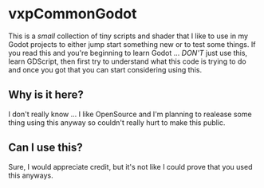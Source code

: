 # vxpCommonGodot
This is a _small_ collection of tiny scripts and shader that I like to use in my Godot projects to either jump start something new or to test some things.
If you read this and you're beginning to learn Godot ... *DON'T* just use this, learn GDScript, then first try to understand what this code is trying to do and once you got that you can start considering using this.

## Why is it here?
I don't really know ... I like OpenSource and I'm planning to realease some thing using this anyway so couldn't really hurt to make this public.

## Can I use this?
Sure, I would appreciate credit, but it's not like I could prove that you used this anyways.
